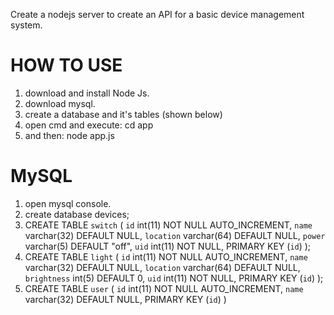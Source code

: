 Create a nodejs server to create an API for a basic device management system.

# HOW TO USE

1.  download and install Node Js.
2.  download mysql.
3.  create a database and it's tables (shown below)
4.  open cmd and execute: cd app
5.  and then: node app.js

# MySQL

1.  open mysql console.
2.  create database devices;
3.  CREATE TABLE `switch` (
    `id` int(11) NOT NULL AUTO_INCREMENT,
    `name` varchar(32) DEFAULT NULL,
    `location` varchar(64) DEFAULT NULL,
    `power` varchar(5) DEFAULT "off",
    `uid` int(11) NOT NULL,
    PRIMARY KEY (`id`)
    );
4.  CREATE TABLE `light` (
    `id` int(11) NOT NULL AUTO_INCREMENT,
    `name` varchar(32) DEFAULT NULL,
    `location` varchar(64) DEFAULT NULL,
    `brightness` int(5) DEFAULT 0,
    `uid` int(11) NOT NULL,
    PRIMARY KEY (`id`)
    );
5.  CREATE TABLE `user` (
    `id` int(11) NOT NULL AUTO_INCREMENT,
    `name` varchar(32) DEFAULT NULL,
    PRIMARY KEY (`id`)
    )
